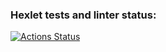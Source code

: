 ### Hexlet tests and linter status:
[![Actions Status](https://github.com/nessun-rimorso/js-algorithms-trees-project-lvl1/workflows/hexlet-check/badge.svg)](https://github.com/nessun-rimorso/js-algorithms-trees-project-lvl1/actions)